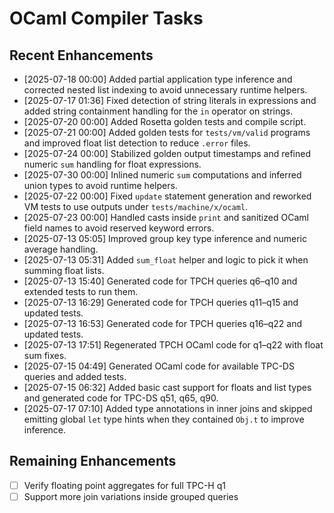# OCaml Compiler Tasks

## Recent Enhancements
- [2025-07-18 00:00] Added partial application type inference and corrected
  nested list indexing to avoid unnecessary runtime helpers.
- [2025-07-17 01:36] Fixed detection of string literals in expressions and
  added string containment handling for the `in` operator on strings.
- [2025-07-20 00:00] Added Rosetta golden tests and compile script.
- [2025-07-21 00:00] Added golden tests for `tests/vm/valid` programs and
  improved float list detection to reduce `.error` files.
- [2025-07-24 00:00] Stabilized golden output timestamps and refined
  numeric `sum` handling for float expressions.
- [2025-07-30 00:00] Inlined numeric `sum` computations and inferred union
  types to avoid runtime helpers.
- [2025-07-22 00:00] Fixed `update` statement generation and reworked VM tests
  to use outputs under `tests/machine/x/ocaml`.
- [2025-07-23 00:00] Handled casts inside `print` and sanitized OCaml field names
  to avoid reserved keyword errors.
- [2025-07-13 05:05] Improved group key type inference and numeric average handling.
- [2025-07-13 05:31] Added `sum_float` helper and logic to pick it when summing float lists.
- [2025-07-13 15:40] Generated code for TPCH queries q6–q10 and extended tests to run them.
- [2025-07-13 16:29] Generated code for TPCH queries q11–q15 and updated tests.
- [2025-07-13 16:53] Generated code for TPCH queries q16–q22 and updated tests.
- [2025-07-13 17:51] Regenerated TPCH OCaml code for q1–q22 with float sum fixes.
- [2025-07-15 04:49] Generated OCaml code for available TPC-DS queries and added tests.
- [2025-07-15 06:32] Added basic cast support for floats and list types and generated code for TPC-DS q51, q65, q90.
- [2025-07-17 07:10] Added type annotations in inner joins and skipped emitting
  global `let` type hints when they contained `Obj.t` to improve inference.

## Remaining Enhancements
- [ ] Verify floating point aggregates for full TPC-H q1
- [ ] Support more join variations inside grouped queries
